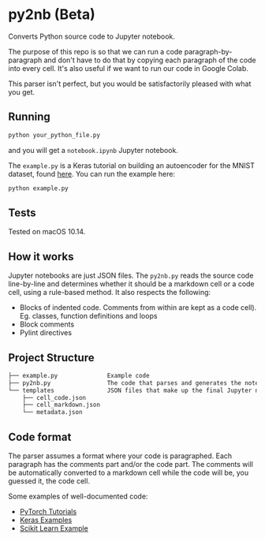 # py2nb (Beta)

Converts Python source code to Jupyter notebook.

The purpose of this repo is so that we can run a code paragraph-by-paragraph and don't have to do that by copying each paragraph of the code into every cell. It's also useful if we want to run our code in Google Colab.

This parser isn't perfect, but you would be satisfactorily pleased with what you get.

## Running

```bash
python your_python_file.py
```

and you will get a `notebook.ipynb` Jupyter notebook.

The `example.py` is a Keras tutorial on building an autoencoder for the MNIST dataset, found [here](https://github.com/keras-team/keras/blob/master/examples/mnist_denoising_autoencoder.py). You can run the example here:

```bash
python example.py
```

## Tests

Tested on macOS 10.14.

## How it works

Jupyter notebooks are just JSON files. The `py2nb.py` reads the source code line-by-line and determines whether it should be a markdown cell or a code cell, using a rule-based method. It also respects the following:

- Blocks of indented code. Comments from within are kept as a code cell). Eg. classes, function definitions and loops
- Block comments
- Pylint directives

## Project Structure

```txt
├── example.py              Example code
├── py2nb.py                The code that parses and generates the notebook
└── templates               JSON files that make up the final Jupyter notebook
    ├── cell_code.json
    ├── cell_markdown.json
    └── metadata.json
```

## Code format

The parser assumes a format where your code is paragraphed. Each paragraph has the comments part and/or the code part. The comments will be automatically converted to a markdown cell while the code will be, you guessed it, the code cell.

Some examples of well-documented code:

- [PyTorch Tutorials](https://pytorch.org/tutorials/beginner/pytorch_with_examples.html)
- [Keras Examples](https://github.com/keras-team/keras/tree/master/examples)
- [Scikit Learn Example](https://scikit-learn.org/stable/auto_examples/classification/plot_digits_classification.html#sphx-glr-auto-examples-classification-plot-digits-classification-py)